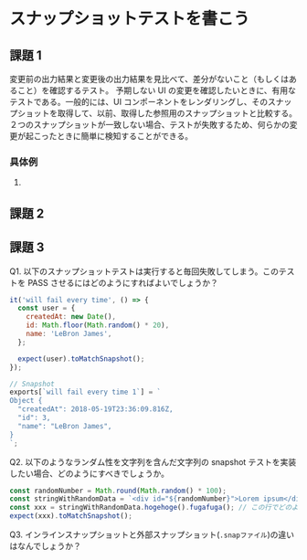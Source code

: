 # スナップショットテストを書こう

## 課題 1

変更前の出力結果と変更後の出力結果を見比べて、差分がないこと（もしくはあること）を確認するテスト。
予期しない UI の変更を確認したいときに、有用なテストである。一般的には、UI コンポーネントをレンダリングし、そのスナップショットを取得して、以前、取得した参照用のスナップショットと比較する。２つのスナップショットが一致しない場合、テストが失敗するため、何らかの変更が起こったときに簡単に検知することができる。

### 具体例

1.

## 課題 2

## 課題 3

Q1. 以下のスナップショットテストは実行すると毎回失敗してしまう。このテストを PASS させるにはどのようにすればよいでしょうか？

```javascript
it('will fail every time', () => {
  const user = {
    createdAt: new Date(),
    id: Math.floor(Math.random() * 20),
    name: 'LeBron James',
  };

  expect(user).toMatchSnapshot();
});

// Snapshot
exports[`will fail every time 1`] = `
Object {
  "createdAt": 2018-05-19T23:36:09.816Z,
  "id": 3,
  "name": "LeBron James",
}
`;
```

Q2. 以下のようなランダム性を文字列を含んだ文字列の snapshot テストを実装したい場合、どのようにすべきでしょうか。

```javascript
const randomNumber = Math.round(Math.random() * 100);
const stringWithRandomData = `<div id="${randomNumber}">Lorem ipsum</div>`; // ←stringWithRandomDataに対してのsnapshotを作成したい
const xxx = stringWithRandomData.hogehoge().fugafuga(); // この行でどのような処理を行ってあげればよいでしょうか
expect(xxx).toMatchSnapshot();
```

Q3. インラインスナップショットと外部スナップショット(`.snapファイル`)の違いはなんでしょうか？
